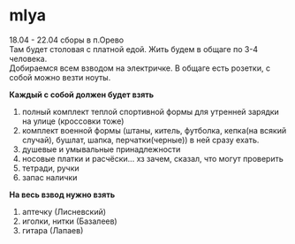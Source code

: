 # mlya  
18.04 - 22.04 сборы в п.Орево  
Там будет столовая с платной едой. Жить будем в общаге по 3-4 человека.  
Добираемся всем взводом на электричке. В общаге есть розетки, с собой можно везти ноуты.  
  
**Каждый с собой должен будет взять**  
1) полный комплект теплой спортивной формы для утренней зарядки на улице (кроссовки тоже)  
2) комплект военной формы (штаны, китель, футболка, кепка(на всякий случай), бушлат, шапка, перчатки(черные)) в ней сразу ехать.  
3) душевые и умывальные принадлежности  
4) носовые платки и расчёски... хз зачем, сказал, что могут проверить  
5) тетради, ручки  
6) запас налички  
  
**На весь взвод нужно взять**  
1) аптечку (Лисневский)  
2) иголки, нитки (Базалеев)  
3) гитара (Лапаев)  
